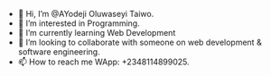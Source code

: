 - 👋 Hi, I’m @AYodeji Oluwaseyi Taiwo.
- 👀 I’m interested in Programming.
- 🌱 I’m currently learning Web Development
- 💞️ I’m looking to collaborate with someone on web development & software engineering.
- 📫 How to reach me WApp: +2348114899025.

<!---
AYodejijr/AYodejijr is a ✨ special ✨ repository because its `README.md` (this file) appears on your GitHub profile.
You can click the Preview link to take a look at your changes.
--->
